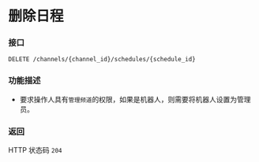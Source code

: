 # 删除日程

### 接口

`DELETE /channels/{channel_id}/schedules/{schedule_id}`

### 功能描述

- 要求操作人具有`管理频道`的权限，如果是机器人，则需要将机器人设置为管理员。

### 返回

HTTP 状态码 `204`
